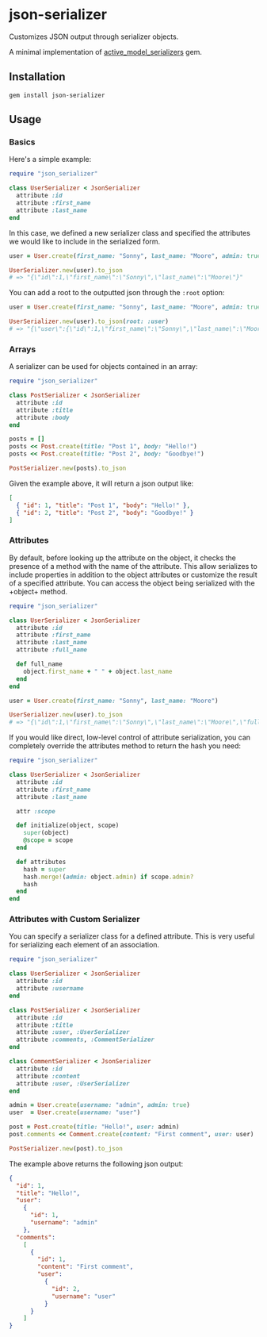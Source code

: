 json-serializer
===============

Customizes JSON output through serializer objects.

A minimal implementation of [active_model_serializers][active_model_serializers] gem.

Installation
------------

```
gem install json-serializer
```

Usage
-----

### Basics

Here's a simple example:

```ruby
require "json_serializer"

class UserSerializer < JsonSerializer
  attribute :id
  attribute :first_name
  attribute :last_name
end
```

In this case, we defined a new serializer class and specified the attributes
we would like to include in the serialized form.

```ruby
user = User.create(first_name: "Sonny", last_name: "Moore", admin: true)

UserSerializer.new(user).to_json
# => "{\"id\":1,\"first_name\":\"Sonny\",\"last_name\":\"Moore\"}"
```

You can add a root to the outputted json through the `:root` option:

```ruby
user = User.create(first_name: "Sonny", last_name: "Moore", admin: true)

UserSerializer.new(user).to_json(root: :user)
# => "{\"user\":{\"id\":1,\"first_name\":\"Sonny\",\"last_name\":\"Moore\"}}"
```

### Arrays

A serializer can be used for objects contained in an array:

```ruby
require "json_serializer"

class PostSerializer < JsonSerializer
  attribute :id
  attribute :title
  attribute :body
end

posts = []
posts << Post.create(title: "Post 1", body: "Hello!")
posts << Post.create(title: "Post 2", body: "Goodbye!")

PostSerializer.new(posts).to_json
```

Given the example above, it will return a json output like:

```json
[
  { "id": 1, "title": "Post 1", "body": "Hello!" },
  { "id": 2, "title": "Post 2", "body": "Goodbye!" }
]
```

### Attributes

By default, before looking up the attribute on the object, it checks the presence
of a method with the name of the attribute. This allow serializes to include
properties in addition to the object attributes or customize the result of a
specified attribute. You can access the object being serialized with the +object+
method.

```ruby
require "json_serializer"

class UserSerializer < JsonSerializer
  attribute :id
  attribute :first_name
  attribute :last_name
  attribute :full_name

  def full_name
    object.first_name + " " + object.last_name
  end
end

user = User.create(first_name: "Sonny", last_name: "Moore")

UserSerializer.new(user).to_json
# => "{\"id\":1,\"first_name\":\"Sonny\",\"last_name\":\"Moore\",\"full_name\":\"Sonny Moore\"}"
```

If you would like direct, low-level control of attribute serialization, you can
completely override the attributes method to return the hash you need:

```ruby
require "json_serializer"

class UserSerializer < JsonSerializer
  attribute :id
  attribute :first_name
  attribute :last_name

  attr :scope

  def initialize(object, scope)
    super(object)
    @scope = scope
  end

  def attributes
    hash = super
    hash.merge!(admin: object.admin) if scope.admin?
    hash
  end
end
```

### Attributes with Custom Serializer

You can specify a serializer class for a defined attribute. This is very useful
for serializing each element of an association.

```ruby
require "json_serializer"

class UserSerializer < JsonSerializer
  attribute :id
  attribute :username
end

class PostSerializer < JsonSerializer
  attribute :id
  attribute :title
  attribute :user, :UserSerializer
  attribute :comments, :CommentSerializer
end

class CommentSerializer < JsonSerializer
  attribute :id
  attribute :content
  attribute :user, :UserSerializer
end

admin = User.create(username: "admin", admin: true)
user  = User.create(username: "user")

post = Post.create(title: "Hello!", user: admin)
post.comments << Comment.create(content: "First comment", user: user)

PostSerializer.new(post).to_json
```

The example above returns the following json output:

```json
{
  "id": 1,
  "title": "Hello!",
  "user":
    {
      "id": 1,
      "username": "admin"
    },
  "comments":
    [
      {
        "id": 1,
        "content": "First comment",
        "user":
          {
            "id": 2,
            "username": "user"
          }
      }
    ]
}
```

[active_model_serializers]: https://github.com/rails-api/active_model_serializers
